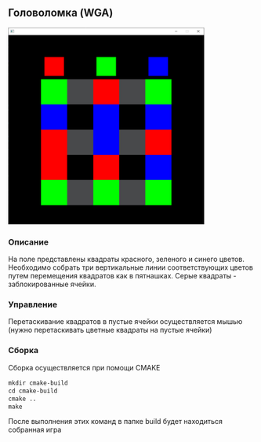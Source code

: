 ## Головоломка (WGA)

<img src="pic.png" data-canonical-src="https://gyazo.com/eb5c5741b6a9a16c692170a41a49c858.png" width="400" height="400" />

### Описание
На поле представлены квадраты красного, зеленого и синего цветов. Необходимо собрать три вертикальные линии соответствующих цветов путем перемещения квадратов как в пятнашках.
Серые квадраты - заблокированные ячейки.

### Управление
Перетаскивание квадратов в пустые ячейки осуществляется мышью (нужно перетаскивать цветные квадраты на пустые ячейки)

### Сборка
Сборка осуществляется при помощи CMAKE
```
mkdir cmake-build
cd cmake-build
cmake ..
make
```
После выполнения этих команд в папке build будет находиться собранная игра
